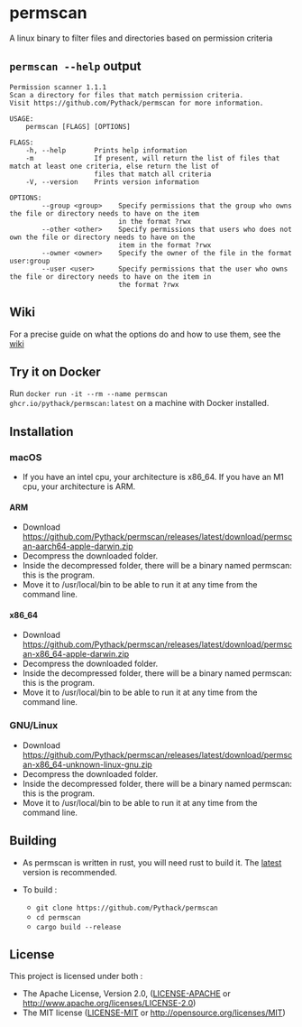 # permscan

A linux binary to filter files and directories based on permission criteria

## `permscan --help` output

```
Permission scanner 1.1.1
Scan a directory for files that match permission criteria.
Visit https://github.com/Pythack/permscan for more information.

USAGE:
    permscan [FLAGS] [OPTIONS]

FLAGS:
    -h, --help       Prints help information
    -m               If present, will return the list of files that match at least one criteria, else return the list of
                     files that match all criteria
    -V, --version    Prints version information

OPTIONS:
        --group <group>    Specify permissions that the group who owns the file or directory needs to have on the item
                           in the format ?rwx
        --other <other>    Specify permissions that users who does not own the file or directory needs to have on the
                           item in the format ?rwx
        --owner <owner>    Specify the owner of the file in the format user:group
        --user <user>      Specify permissions that the user who owns the file or directory needs to have on the item in
                           the format ?rwx
```

## Wiki

For a precise guide on what the options do and how to use them, see the [wiki](https://github.com/Pythack/permscan/wiki)

## Try it on Docker

Run `docker run -it --rm --name permscan ghcr.io/pythack/permscan:latest` on a machine with Docker installed.

## Installation

### macOS

* If you have an intel cpu, your architecture is x86_64.
If you have an M1 cpu, your architecture is ARM.

#### ARM

* Download
<https://github.com/Pythack/permscan/releases/latest/download/permscan-aarch64-apple-darwin.zip>
* Decompress the downloaded folder.
* Inside the decompressed folder, there will be a binary named permscan: this is
  the program.
* Move it to /usr/local/bin to be able to run it at any time from the command
  line.

#### x86_64

* Download
<https://github.com/Pythack/permscan/releases/latest/download/permscan-x86_64-apple-darwin.zip>
* Decompress the downloaded folder.
* Inside the decompressed folder, there will be a binary named permscan: this is
  the program.
* Move it to /usr/local/bin to be able to run it at any time from the command
  line.

### GNU/Linux

* Download
<https://github.com/Pythack/permscan/releases/latest/download/permscan-x86_64-unknown-linux-gnu.zip>
* Decompress the downloaded folder.
* Inside the decompressed folder, there will be a binary named permscan: this is
  the program.
* Move it to /usr/local/bin to be able to run it at any time from the command
  line.

## Building

* As permscan is written in rust, you will need rust to build it. The
  [latest](https://www.rust-lang.org/tools/install) version is recommended.

* To build :

  * `git clone https://github.com/Pythack/permscan`
  * `cd permscan`
  * `cargo build --release`

## License

This project is licensed under both :

* The Apache License, Version 2.0, ([LICENSE-APACHE](LICENSE-APACHE) or <http://www.apache.org/licenses/LICENSE-2.0>)
* The MIT license ([LICENSE-MIT](LICENSE-MIT) or
  <http://opensource.org/licenses/MIT>)
